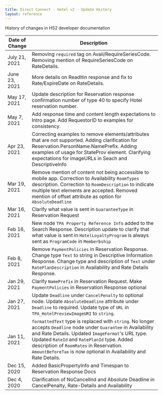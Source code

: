 ```yaml
---
title: Direct Connect - Hotel v2 - Update History
layout: reference
---
```


History of changes in HS2 developer documentation

|Date of Change|Description|
|--------------|------------|
|July 21, 2021|Removing `required` tag on Avail/RequireSeriesCode. Removing mention of RequireSeriesCode on RateDetails.|
|June 23, 2021|More details on ReadItin response and fix to Rate/ExpireDate on RateDetails.|
|May 17, 2021|Update description for Reservation response confirmation number of type 40 to specify Hotel reservation number.|
|May 7, 2021| Add response time and content length expectations to Intro page. Add RequestorID to examples for consistency.|
|Apr 23, 2021| Correcting examples to remove elements/attributes that are not supported. Adding clarification for Reservation.PersonName.NamePrefix. Adding examples of usage for StateProv element. Clarifying expectations for imageURLs in Seach and DescriptiveInfo |
|Mar 19, 2021| Remove mention of content not being accessible to mobile app. Correction to Availability `RoomTypes` description. Correction to `RoomDescription` to indicate multiple text elements are accepted. Removed mention of offset attribute as option for `AbsoluteDeadline`|
|Mar 16, 2021| Clarify what value is sent in `GuaranteeType` in Reservation Request|
|Feb 16, 2021| New node `TPA Property Reference Info` added to the Search Response. Description update to clarify that what value is sent in `HotelLoyaltyProgram` is always sent as `ProgramCode` in `Memberbship`|
|Feb 8, 2021| Remove `PaymentPolicies` in Reservation Response. Change type `Text` to string in Descriptive Information Response. Change type and description of `Text` under `RatePlanDescription` in Availability and Rate Details Response.
|Jan 29, 2021| Clarify `NamePrefix` in Reservation Request. Make `PaymentPolicies` in Reservation Response optional|
|Jan 27, 2021| Update `Deadline` under `CancelPenalty` to optional node. Update `AbsoluteDeadline` attribute under `Deadline` to required.  Update type of `URL` in `TPA_HotelPreviewImageURI` to `string`.|
|Jan 11, 2021|`formattedText` type is replaced with `string`. No longer accepts `Deadline` node under `Guarantee` in Availability and Rate Details. Updated `ImageFormat`'s URL type. Updated `RateId` and `RatePlanId` type. Added description of `RoomRates` in Reservation. `AmountBeforeTax` is now optional in Availability and Rate Details.|
|Dec 15, 2020| Added BasicPropertyInfo and Timespan to Reservation Response Docs|
|Dec 4, 2020| Clarification of NoCancelInd and Absolute Deadline in CancelPenalty, Rate-Details and Availability|

